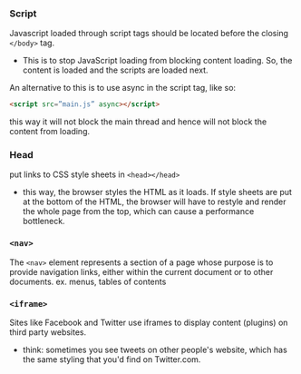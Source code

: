 
### Script
Javascript loaded through script tags should be located before the closing `</body>` tag.
- This is to stop JavaScript loading from blocking content loading. So, the content is loaded and the scripts are loaded next.

An alternative to this is to use async in the script tag, like so:
```html
<script src=”main.js” async></script>
```
this way it will not block the main thread and hence will not block the content from loading.

### Head
put links to CSS style sheets in `<head></head>`
- this way, the browser styles the HTML as it loads. If style sheets are put at the bottom of the HTML, the browser will have to restyle and render the whole page from the top, which can cause a performance bottleneck.

### `<nav>`
The `<nav>` element represents a section of a page whose purpose is to provide navigation links, either within the current document or to other documents.
ex. menus, tables of contents

### `<iframe>`
Sites like Facebook and Twitter use iframes to display content (plugins) on third party websites.
- think: sometimes you see tweets on other people's website, which has the same styling that you'd find on Twitter.com.
